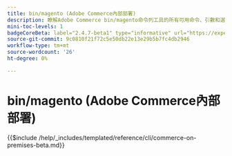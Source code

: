 ```yaml
---
title: bin/magento (Adobe Commerce內部部署)
description: 瞭解Adobe Commerce bin/magento命令列工具的所有可用命令、引數和選項。
mini-toc-levels: 1
badgeCoreBeta: label="2.4.7-beta1" type="informative" url="https://experienceleague.adobe.com/docs/commerce-operations/release/notes/adobe-commerce/2-4-7.html"
source-git-commit: 9c0810f21f72c5e50db22e13e29b5b7fc4db2946
workflow-type: tm+mt
source-wordcount: '26'
ht-degree: 0%

---
```


# bin/magento (Adobe Commerce內部部署)

{{$include /help/_includes/templated/reference/cli/commerce-on-premises-beta.md}}
